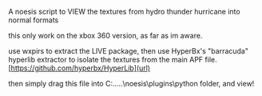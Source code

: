 A noesis script to VIEW the textures from hydro thunder hurricane into normal formats

this only work on the xbox 360 version, as far as im aware.

use wxpirs to extract the LIVE package, then use HyperBx's "barracuda" hyperlib extractor to isolate the textures from the main APF file.
[https://github.com/hyperbx/HyperLib](url)

then simply drag this file into C:.....\noesis\plugins\python folder, and view!

